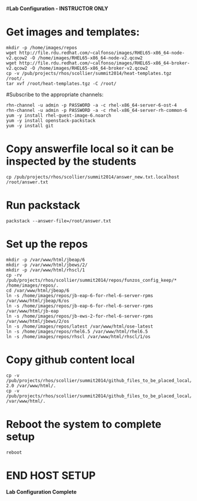 #**Lab Configuration - INSTRUCTOR ONLY**


# Get images and templates:

    mkdir -p /home/images/repos
    wget http://file.rdu.redhat.com/~calfonso/images/RHEL65-x86_64-node-v2.qcow2 -O /home/images/RHEL65-x86_64-node-v2.qcow2
    wget http://file.rdu.redhat.com/~calfonso/images/RHEL65-x86_64-broker-v2.qcow2 -O /home/images/RHEL65-x86_64-broker-v2.qcow2
    cp -v /pub/projects/rhos/scollier/summit2014/heat-templates.tgz /root/.
    tar xvf /root/heat-templates.tgz -C /root/

#Subscribe to the appropriate channels:

    rhn-channel -u admin -p PASSWORD -a -c rhel-x86_64-server-6-ost-4
    rhn-channel -u admin -p PASSWORD -a -c rhel-x86_64-server-rh-common-6
    yum -y install rhel-guest-image-6.noarch
    yum -y install openstack-packstack
    yum -y install git


# Copy answerfile local so it can be inspected by the students

    cp /pub/projects/rhos/scollier/summit2014/answer_new.txt.localhost /root/answer.txt

# Run packstack

    packstack --answer-file=/root/answer.txt


# Set up the repos

    mkdir -p /var/www/html/jbeap/6
    mkdir -p /var/www/html/jbews/2/
    mkdir -p /var/www/html/rhscl/1
    cp -rv /pub/projects/rhos/scollier/summit2014/repos/funzos_config_keep/* /home/images/repos/.
    cd /var/www/html/jbeap/6
    ln -s /home/images/repos/jb-eap-6-for-rhel-6-server-rpms /var/www/html/jbeap/6/os
    ln -s /home/images/repos/jb-eap-6-for-rhel-6-server-rpms /var/www/html/jb-eap
    ln -s /home/images/repos/jb-ews-2-for-rhel-6-server-rpms /var/www/html/jbews/2/os
    ln -s /home/images/repos/latest /var/www/html/ose-latest
    ln -s /home/images/repos/rhel6.5 /var/www/html/rhel6.5
    ln -s /home/images/repos/rhscl /var/www/html/rhscl/1/os

# Copy github content local

    cp -v /pub/projects/rhos/scollier/summit2014/github_files_to_be_placed_local/enterprise-2.0 /var/www/html/.
    cp -v /pub/projects/rhos/scollier/summit2014/github_files_to_be_placed_local/openshift.sh /var/www/html/.
    

# Reboot the system to complete setup

    reboot

# END HOST SETUP
             

**Lab Configuration Complete**

<!--BREAK-->

